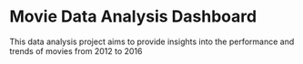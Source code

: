 # Movie Data Analysis Dashboard
This data analysis project aims to provide insights into the performance and trends of movies from 2012 to 2016
